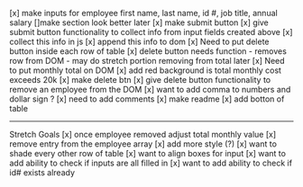[x] make inputs for employee first name, last name, id #, job title, annual salary
    []make section look better later
[x] make submit button
[x] give submit button functionality to collect info from input fields created above
[x] collect this info in js
[x] append this info to dom
[x] Need to put delete button inside each row of table
[x] delete button needs function
    - removes row from DOM - may do stretch portion removing from total later
[x] Need to put monthly total on DOM
[x] add red background is total monthly cost exceeds 20k
[x] make delete btn
[x] give delete button functionality to remove an employee from the DOM
[x] want to add comma to numbers and dollar sign ?
[x] need to add comments
[x] make readme
[x] add botton of table

----------------------------------------------------------------------------------
Stretch Goals
[x] once employee removed adjust total monthly value
[x] remove entry from the employee array
[x] add more style (?)
    [x] want to shade every other row of table
    [x] want to align boxes for input
[x] want to add ability to check if inputs are all filled in
[x] want to add ability to check if id# exists already

